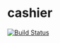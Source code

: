 # cashier

[![Build Status](https://travis-ci.org/swelham/cashier.svg?branch=master)](https://travis-ci.org/swelham/cashier)

